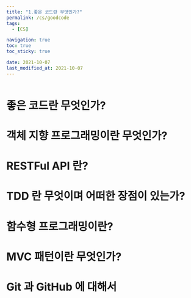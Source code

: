 ```yaml
---
title: "1.좋은 코드란 무엇인가?"
permalink: /cs/goodcode
tags:
  - [CS]

navigation: true
toc: true
toc_sticky: true

date: 2021-10-07
last_modified_at: 2021-10-07
---
```


![]()

# 좋은 코드란 무엇인가?
# 객체 지향 프로그래밍이란 무엇인가?
# RESTFul API 란?
# TDD 란 무엇이며 어떠한 장점이 있는가?
# 함수형 프로그래밍이란?
# MVC 패턴이란 무엇인가?
# Git 과 GitHub 에 대해서
